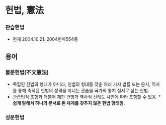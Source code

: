 # 헌법, 憲法

### 관습헌법
- 헌재 2004.10.21. 2004헌마554등

## 용어

### 불문헌법(不文憲法)
- 독립된 헌법의 형태가 아니라, 헌법의 형태를 갖춘 여러 가지 법률 또는 문서, 역사를 통해 축적된 헌법의 성격을 지니는 관습을 국가의 통치 질서로 삼는 헌법.
- 관습법적 조항과 더불어 재판 관행과 역사적 선례도 사안에 따라 포함할 수 있음. ***쉽게 말해서 하나의 문서로 된 체계를 갖추지 않은 헌법 형태임.**

### 성문헌법

